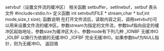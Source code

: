 setvbuf（设置文件流的缓冲区）
相关函数
setbuffer，setlinebuf，setbuf
表头文件
#include<stdio.h>
定义函数
int setvbuf(FILE * stream,char * buf,int mode,size_t size);
函数说明
在打开文件流后，读取内容之前，调用setvbuf()可以用来设置文件流的缓冲区。参数stream为指定的文件流，参数buf指向自定的缓冲区起始地址，参数size为缓冲区大小，参数mode有下列几种
_IONBF 无缓冲IO
_IOLBF 以换行为依据的无缓冲IO
_IOFBF 完全无缓冲IO。如果参数buf为NULL指针，则为无缓冲IO。
返回值
